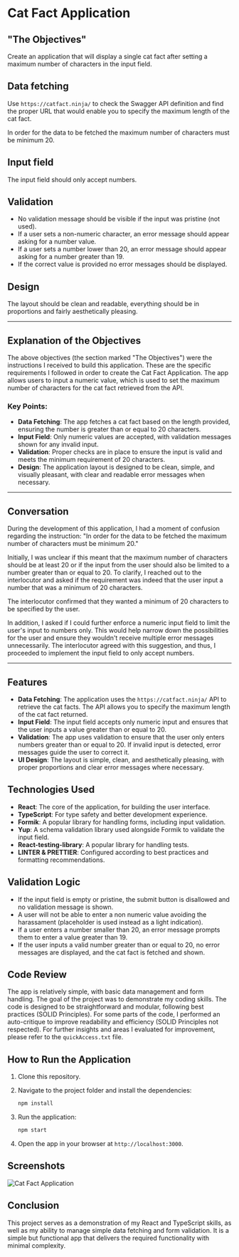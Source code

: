 # Cat Fact Application

## "The Objectives"

Create an application that will display a single cat fact after setting a maximum number of characters in the input field.

## Data fetching

Use `https://catfact.ninja/` to check the Swagger API definition and find the proper URL that would enable you to specify the maximum length of the cat fact.

In order for the data to be fetched the maximum number of characters must be minimum 20.

## Input field

The input field should only accept numbers.

## Validation

- No validation message should be visible if the input was pristine (not used).
- If a user sets a non-numeric character, an error message should appear asking for a number value.
- If a user sets a number lower than 20, an error message should appear asking for a number greater than 19.
- If the correct value is provided no error messages should be displayed.

## Design

The layout should be clean and readable, everything should be in proportions and fairly aesthetically pleasing.

---

## Explanation of the Objectives

The above objectives (the section marked "The Objectives") were the instructions I received to build this application. These are the specific requirements I followed in order to create the Cat Fact Application. The app allows users to input a numeric value, which is used to set the maximum number of characters for the cat fact retrieved from the API. 

### Key Points:
- **Data Fetching**: The app fetches a cat fact based on the length provided, ensuring the number is greater than or equal to 20 characters.
- **Input Field**: Only numeric values are accepted, with validation messages shown for any invalid input.
- **Validation**: Proper checks are in place to ensure the input is valid and meets the minimum requirement of 20 characters.
- **Design**: The application layout is designed to be clean, simple, and visually pleasant, with clear and readable error messages when necessary.

---

## Conversation

During the development of this application, I had a moment of confusion regarding the instruction: "In order for the data to be fetched the maximum number of characters must be minimum 20."

Initially, I was unclear if this meant that the maximum number of characters should be at least 20 or if the input from the user should also be limited to a number greater than or equal to 20. To clarify, I reached out to the interlocutor and asked if the requirement was indeed that the user input a number that was a minimum of 20 characters.

The interlocutor confirmed that they wanted a minimum of 20 characters to be specified by the user. 

In addition, I asked if I could further enforce a numeric input field to limit the user's input to numbers only. This would help narrow down the possibilities for the user and ensure they wouldn't receive multiple error messages unnecessarily. The interlocutor agreed with this suggestion, and thus, I proceeded to implement the input field to only accept numbers.


---

## Features

- **Data Fetching**: The application uses the `https://catfact.ninja/` API to retrieve the cat facts. The API allows you to specify the maximum length of the cat fact returned.
- **Input Field**: The input field accepts only numeric input and ensures that the user inputs a value greater than or equal to 20.
- **Validation**: The app uses validation to ensure that the user only enters numbers greater than or equal to 20. If invalid input is detected, error messages guide the user to correct it.
- **UI Design**: The layout is simple, clean, and aesthetically pleasing, with proper proportions and clear error messages where necessary.

## Technologies Used

- **React**: The core of the application, for building the user interface.
- **TypeScript**: For type safety and better development experience.
- **Formik**: A popular library for handling forms, including input validation.
- **Yup**: A schema validation library used alongside Formik to validate the input field.
- **React-testing-library**: A popular library for handling tests. 
- **LINTER & PRETTIER**: Configured according to best practices and formatting recommendations.


## Validation Logic

- If the input field is empty or pristine, the submit button is disallowed and no validation message is shown. 
- A user will not be able to enter a non numeric value avoiding the harassament (placeholder is used instead as a light indication).
- If a user enters a number smaller than 20, an error message prompts them to enter a value greater than 19.
- If the user inputs a valid number greater than or equal to 20, no error messages are displayed, and the cat fact is fetched and shown.

## Code Review

The app is relatively simple, with basic data management and form handling. The goal of the project was to demonstrate my coding skills. The code is designed to be straightforward and modular, following best practices (SOLID Principles). For some parts of the code, I performed an auto-critique to improve readability and efficiency (SOLID Principles not respected). For further insights and areas I evaluated for improvement, please refer to the `quickAccess.txt` file.

## How to Run the Application

1. Clone this repository.
2. Navigate to the project folder and install the dependencies:

    ```bash
    npm install
    ```

3. Run the application:

    ```bash
    npm start
    ```

4. Open the app in your browser at `http://localhost:3000`.

## Screenshots

![Cat Fact Application](./assets/screenshot.png)

## Conclusion

This project serves as a demonstration of my React and TypeScript skills, as well as my ability to manage simple data fetching and form validation. It is a simple but functional app that delivers the required functionality with minimal complexity.


